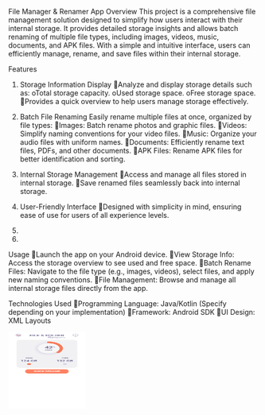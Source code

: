 
File Manager & Renamer App
Overview
This project is a comprehensive file management solution designed to simplify how users interact with their internal storage. It provides detailed storage insights and allows batch renaming of multiple file types, including images, videos, music, documents, and APK files. With a simple and intuitive interface, users can efficiently manage, rename, and save files within their internal storage.

Features
1. Storage Information Display
Analyze and display storage details such as:
oTotal storage capacity.
oUsed storage space.
oFree storage space.
Provides a quick overview to help users manage storage effectively.
2. Batch File Renaming
Easily rename multiple files at once, organized by file types:
Images: Batch rename photos and graphic files.
Videos: Simplify naming conventions for your video files.
Music: Organize your audio files with uniform names.
Documents: Efficiently rename text files, PDFs, and other documents.
APK Files: Rename APK files for better identification and sorting.
3. Internal Storage Management
Access and manage all files stored in internal storage.
Save renamed files seamlessly back into internal storage.
4. User-Friendly Interface
Designed with simplicity in mind, ensuring ease of use for users of all experience levels.

1.
2.

Usage
Launch the app on your Android device.
View Storage Info: Access the storage overview to see used and free space.
Batch Rename Files: Navigate to the file type (e.g., images, videos), select files, and apply new naming conventions.
File Management: Browse and manage all internal storage files directly from the app.

Technologies Used
Programming Language: Java/Kotlin (Specify depending on your implementation)
Framework: Android SDK
UI Design: XML Layouts

<img width="155" height="155" src="File&Folder Rename  UI/1/1.png">
